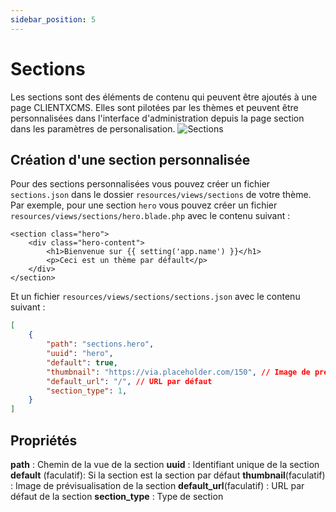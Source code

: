 ```yaml
---
sidebar_position: 5
---
```

# Sections
Les sections sont des éléments de contenu qui peuvent être ajoutés à une page CLIENTXCMS. Elles sont pilotées par les thèmes et peuvent être personnalisées dans l'interface d'administration depuis la page section dans les paramètres de personalisation.
![Sections](/img/next_gen/developpers/themes/section_admin.png)

## Création d'une section personnalisée
Pour des sections personnalisées vous pouvez créer un fichier `sections.json` dans le dossier `resources/views/sections` de votre thème. Par exemple, pour une section `hero` vous pouvez créer un fichier `resources/views/sections/hero.blade.php` avec le contenu suivant :
```blade
<section class="hero">
    <div class="hero-content">
        <h1>Bienvenue sur {{ setting('app.name') }}</h1>
        <p>Ceci est un thème par défault</p>
    </div>
</section>
```
Et un fichier `resources/views/sections/sections.json` avec le contenu suivant :
```json
[
    {
        "path": "sections.hero",
        "uuid": "hero",
        "default": true,
        "thumbnail": "https://via.placeholder.com/150", // Image de prévisualisation hébergée
        "default_url": "/", // URL par défaut
        "section_type": 1,
    }
]
```
## Propriétés

**path** : Chemin de la vue de la section
**uuid** : Identifiant unique de la section
**default** (faculatif): Si la section est la section par défaut
**thumbnail**(faculatif) : Image de prévisualisation de la section
**default_url**(faculatif) : URL par défaut de la section
**section_type** : Type de section



